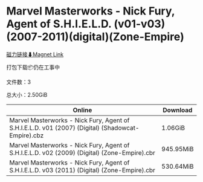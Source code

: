 # Marvel Masterworks - Nick Fury, Agent of S.H.I.E.L.D. (v01-v03)(2007-2011)(digital)(Zone-Empire)

[磁力链接⬇Magnet Link](magnet:?xt=urn:btih:d3a71b54a32f7e362e0b6d17f4d2c42b7100fb88&dn=Marvel%20Masterworks%20-%20Nick%20Fury%2C%20Agent%20of%20S.H.I.E.L.D.%20%28v01-v03%29%282007-2011%29%28digital%29%28Zone-Empire%29)

打包下载📦仍在工事中

文件数：3

总大小：2.50GiB

Online | Download
--- | ---
Marvel Masterworks - Nick Fury, Agent of S.H.I.E.L.D. v01 (2007) (Digital) (Shadowcat-Empire).cbz | 1.06GiB
Marvel Masterworks - Nick Fury, Agent of S.H.I.E.L.D. v02 (2009) (Digital) (Zone-Empire).cbr | 945.95MiB
Marvel Masterworks - Nick Fury, Agent of S.H.I.E.L.D. v03 (2011) (Digital) (Zone-Empire).cbr | 530.64MiB